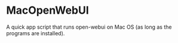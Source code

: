 # MacOpenWebUI
A quick app script that runs open-webui on Mac OS (as long as the programs are installed).
